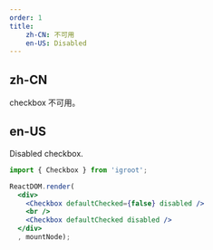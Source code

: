 ```yaml
---
order: 1
title:
    zh-CN: 不可用
    en-US: Disabled
---
```


## zh-CN

checkbox 不可用。

## en-US

Disabled checkbox.

````jsx
import { Checkbox } from 'igroot';

ReactDOM.render(
  <div>
    <Checkbox defaultChecked={false} disabled />
    <br />
    <Checkbox defaultChecked disabled />
  </div>
  , mountNode);
````
